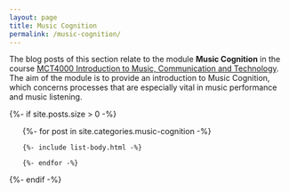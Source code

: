 ```yaml
---
layout: page
title: Music Cognition
permalink: /music-cognition/
---
```


The blog posts of this section relate to the module **Music Cognition** in the course [MCT4000 Introduction to Music, Communication and Technology](https://www.ntnu.edu/studies/courses/MCT4000). The aim of the module is to provide an introduction to Music Cognition, which concerns processes that are especially vital in music performance and music listening.

{%- if site.posts.size > 0 -%}

  <!-- <h2 class="post-list-heading">{{ page.list_title | default: "Posts" }}</h2> -->
  <ul class="post-list">
    {%- for post in site.categories.music-cognition -%}

    {%- include list-body.html -%}

    {%- endfor -%}

  </ul>
  {%- endif -%}
